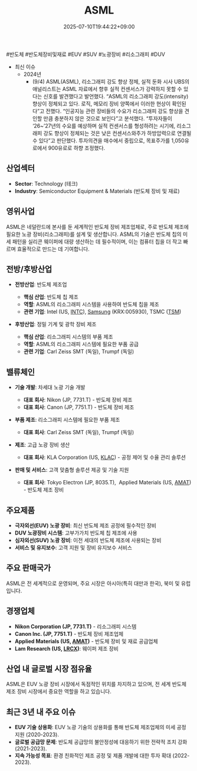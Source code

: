 ﻿---
title: "ASML"
date: 2025-07-10T19:44:22+09:00
lastmod: 2025-07-10T19:44:22+09:00
type: docs
sidebar:
  open: true
weight: 89
---
<div style="display:none">
  <meta property="article:published_time" content="2025-07-10T10:44:22Z" />
  <meta property="article:modified_time" content="2025-07-10T10:44:22Z" />
</div>
#반도체 #반도체장비및재료 #EUV #SUV #노광장비 #리소그래피 #DUV

- 최신 이슈
	- 2024년
		- (9/4) ASML(ASML), 리소그래피 강도 향상 정체, 실적 둔화 시사 UBS의 애널리스트는 ASML 자료에서 향후 실적 컨센서스가 강력하지 못할 수 있다는 신호를 발견했다고 발언했다.   “ASML의 리소그래피 강도(intensity) 향상이 정체되고 있다. 로직, 메모리 장비 양쪽에서 이러한 현상이 확인된다”고 전했다.   “인공지능 관련 장비들의 수요가 리소그래피 강도 향상을 견인할 만큼 충분하지 않은 것으로 보인다”고 분석했다.   “투자자들이 ‘26~’27년의 수요를 예상하며 실적 컨센서스를 형성하려는 시기에, 리소그래피 강도 향상이 정체되는 것은 낮은 컨센서스와주가 하방압력으로 연결될 수 있다”고 판단했다.   투자의견을 매수에서 중립으로, 목표주가를 1,050유로에서 900유로로 하향 조정했다.

## 산업섹터

- **Sector**: Technology (테크)
- **Industry**: Semiconductor Equipment & Materials (반도체 장비 및 재료)

## 영위사업

ASML은 네덜란드에 본사를 둔 세계적인 반도체 장비 제조업체로, 주로 반도체 제조에 필요한 노광 장비(리소그래피)를 설계 및 생산합니다. ASML의 기술은 반도체 칩의 미세 패턴을 실리콘 웨이퍼에 대량 생산하는 데 필수적이며, 이는 컴퓨터 칩을 더 작고 빠르며 효율적으로 만드는 데 기여합니다.

## 전방/후방산업

- **전방산업**: 반도체 제조업
    - **핵심 산업**: 반도체 칩 제조
    - **역할**: ASML의 리소그래피 시스템을 사용하여 반도체 칩을 제조
    - **관련 기업**: Intel (US, [INTC](/company-analysis/intc/)), [Samsung](/industry-study/samsung/) (KRX:005930), TSMC ([TSM](/company-analysis/tsm/))

- **후방산업**: 정밀 기계 및 광학 장비 제조
    - **핵심 산업**: 리소그래피 시스템의 부품 제조
    - **역할**: ASML의 리소그래피 시스템에 필요한 부품 공급
    - **관련 기업**: Carl Zeiss SMT (독일), Trumpf (독일)

## 밸류체인

- **기술 개발**: 차세대 노광 기술 개발
    - **대표 회사**: Nikon (JP, 7731.T) - 반도체 장비 제조
    - **대표 회사**: Canon (JP, 7751.T) - 반도체 장비 제조

- **부품 제조**: 리소그래피 시스템에 필요한 부품 제조
    - **대표 회사**: Carl Zeiss SMT (독일), Trumpf (독일)

- **제조**: 고급 노광 장비 생산
    - **대표 회사**: KLA Corporation (US, [KLAC](/company-analysis/klac/)) - 공정 제어 및 수율 관리 솔루션

- **판매 및 서비스**: 고객 맞춤형 솔루션 제공 및 기술 지원
    - **대표 회사**: Tokyo Electron (JP, 8035.T),  Applied Materials (US, [AMAT](/company-analysis/amat/)) - 반도체 제조 장비

## 주요제품

- **극자외선(EUV) 노광 장비**: 최신 반도체 제조 공정에 필수적인 장비
- **DUV 노광장비 시스템**: 고부가가치 반도체 칩 제조에 사용
- **심자외선(SUV) 노광 장비**: 이전 세대의 반도체 제조에 사용되는 장비
- **서비스 및 유지보수**: 고객 지원 및 장비 유지보수 서비스

## 주요 판매국가

ASML은 전 세계적으로 운영되며, 주요 시장은 아시아(특히 대만과 한국), 북미 및 유럽입니다.

## 경쟁업체

- **Nikon Corporation (JP, 7731.T)** - 리소그래피 시스템
- **Canon Inc. (JP, 7751.T)** - 반도체 장비 제조업체
- **Applied Materials (US, [AMAT](/company-analysis/amat/))** - 반도체 장비 및 재료 공급업체
- **Lam Research (US, [LRCX](/company-analysis/lrcx/))**: 웨이퍼 제조 장비

## 산업 내 글로벌 시장 점유율

ASML은 EUV 노광 장비 시장에서 독점적인 위치를 차지하고 있으며, 전 세계 반도체 제조 장비 시장에서 중요한 역할을 하고 있습니다.

## 최근 3년 내 주요 이슈

- **EUV 기술 상용화**: EUV 노광 기술의 상용화를 통해 반도체 제조업체의 미세 공정 지원 (2020-2023).
- **글로벌 공급망 문제**: 반도체 공급망의 불안정성에 대응하기 위한 전략적 조치 강화 (2021-2023).
- **지속 가능성 목표**: 환경 친화적인 제조 공정 및 제품 개발에 대한 투자 확대 (2022-2023).
